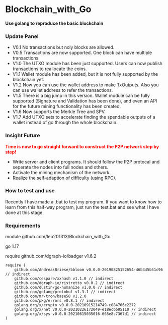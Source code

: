 # Blockchain_with_Go
**Use golang to reproduce the basic blockchain**

### Update Panel
* V0.1 No transactions but noly blocks are allowed.
* V0.5 Transactions are now supported. One block can have multiple transactions.
* V1.0 The UTXO module has been just supported. Users can now publish transactions to reallocate the coins.
* V1.1 Wallet module has been added, but it is not fully supported by the blockchain yet.
* V1.2 Now you can use the wallet address to make TxOutputs. Also you can use wallet address to refer the transactions.
* V1.5 There is a big jump in this version. Wallet module can be fully supported (Signature and Validation has been done), and even an API for the future mining functionality has been created.
* V1.6 Now supports the Merkle Tree and SPV.
* V1.7 Add UTXO sets to accelerate finding the spendable outputs of a wallet instead of go through the whole blockchain.


### Insight Future
<font color='red'> **Time is now to go straight forward to construct the P2P network step by step!**</font>
* Write server and client programs. It should follow the P2P protocal and seperate the nodes into full nodes and others.
* Activate the mining mechanism of the network.
* Realize the self-adaption of difficulty (using RPC).

### How to test and use
Recently I have made a .bat to test my program. If you want to know how to learn from this half-way program, just run the test.bat and see what I have done at this stage.

### Requirements
module github.com/leo201313/Blockchain_with_Go

go 1.17

require github.com/dgraph-io/badger v1.6.2

    require (
        github.com/AndreasBriese/bbloom v0.0.0-20190825152654-46b345b51c96 // indirect
        github.com/cespare/xxhash v1.1.0 // indirect
        github.com/dgraph-io/ristretto v0.0.2 // indirect
        github.com/dustin/go-humanize v1.0.0 // indirect
        github.com/golang/protobuf v1.3.1 // indirect
        github.com/mr-tron/base58 v1.2.0
        github.com/pkg/errors v0.8.1 // indirect
        golang.org/x/crypto v0.0.0-20210915214749-c084706c2272
        golang.org/x/net v0.0.0-20210226172049-e18ecbb05110 // indirect
        golang.org/x/sys v0.0.0-20210615035016-665e8c7367d1 // indirect
    )

